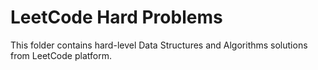 # LeetCode Hard Problems

This folder contains hard-level Data Structures and Algorithms solutions from LeetCode platform.